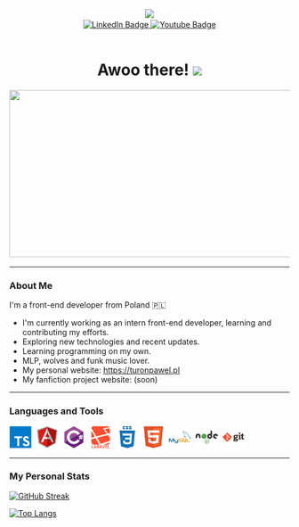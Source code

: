 <div id="header" align="center">
  <img src="https://media.giphy.com/media/10Wxf7JSeONqYU/giphy.gif" width="200"/>
</div>
<div id="badges" align="center">
  <a href="https://www.linkedin.com/in/pawe%C5%82-turo%C5%84">
    <img src="https://img.shields.io/badge/LinkedIn-blue?style=for-the-badge&logo=linkedin&logoColor=white" alt="LinkedIn Badge"/>
  </a>
  <a href="https://www.youtube.com/@WilczeqVlk">
    <img src="https://img.shields.io/badge/YouTube-red?style=for-the-badge&logo=youtube&logoColor=white" alt="Youtube Badge"/>
  </a>
</div>
<div id=view_counter" align="center">
  <img src="https://komarev.com/ghpvc/?username=pturo&style=flat-square&color=blue" alt=""/>
</div>
<h1 align="center">
  Awoo there!
  <img src="https://media.giphy.com/media/yfjK9IBJw6vSkDiHWG/giphy.gif" width="30px"/>
</h1>
<div align="center">
  <img src="https://media.giphy.com/media/RbDKaczqWovIugyJmW/giphy.gif" width="600" height="300"/>
</div>

---

### About Me

I'm a front-end developer from Poland :poland:

- I'm currently working as an intern front-end developer, learning and contributing my efforts.
- Exploring new technologies and recent updates.
- Learning programming on my own.
- MLP, wolves and funk music lover.
- My personal website: https://turonpawel.pl
- My fanfiction project website: (soon)

---

### Languages and Tools

<div id="languages-and-tools">
  <img src="https://github.com/devicons/devicon/blob/master/icons/typescript/typescript-original.svg" title="TypeScript" alt="TypeScript" width="40" height="40"/>&nbsp;
  <img src="https://github.com/devicons/devicon/blob/master/icons/angularjs/angularjs-original.svg" title="Angular" alt="Angular" width="40" height="40"/>&nbsp;
  <img src="https://github.com/devicons/devicon/blob/master/icons/csharp/csharp-original.svg" title="C#" alt="C#" width="40" height="40"/>&nbsp;
  <img src="https://github.com/devicons/devicon/blob/master/icons/laravel/laravel-plain-wordmark.svg" title="TypeScript" alt="Laravel" width="40" height="40"/>&nbsp;
  <img src="https://github.com/devicons/devicon/blob/master/icons/css3/css3-plain-wordmark.svg"  title="CSS3" alt="CSS" width="40" height="40"/>&nbsp;
  <img src="https://github.com/devicons/devicon/blob/master/icons/html5/html5-original.svg" title="HTML5" alt="HTML" width="40" height="40"/>&nbsp;
  <img src="https://github.com/devicons/devicon/blob/master/icons/mysql/mysql-original-wordmark.svg" title="MySQL"  alt="MySQL" width="40" height="40"/>&nbsp;
  <img src="https://github.com/devicons/devicon/blob/master/icons/nodejs/nodejs-original-wordmark.svg" title="NodeJS" alt="NodeJS" width="40" height="40"/>&nbsp;
  <img src="https://github.com/devicons/devicon/blob/master/icons/git/git-original-wordmark.svg" title="Git" **alt="Git" width="40" height="40"/>
</div>

---

### My Personal Stats

[![GitHub Streak](http://github-readme-streak-stats.herokuapp.com?user=pturo&theme=dark&background=000000)](https://git.io/streak-stats)

[![Top Langs](https://github-readme-stats.vercel.app/api/top-langs/?username=pturo&layout=compact&theme=vision-friendly-dark)](https://github.com/anuraghazra/github-readme-stats)

